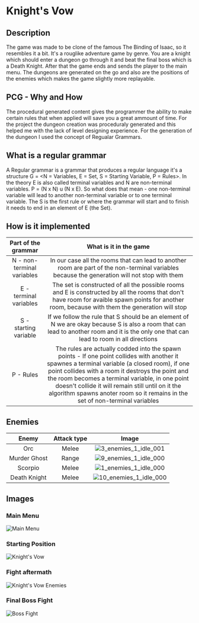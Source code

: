 # Knight's Vow

## Description
The game was made to be clone of the famous The Binding of Isaac, so it resembles it a bit. It's a rouglike adventure game by genre. You are a knight which should enter a dungeon go through it and beat the final boss which is a Death Knight. After that the game ends and sends the player to the main menu. The dungeons are generated on the go and also are the positions of the enemies which makes the game slightly more replayable.

## PCG - Why and How
The procedural generated content gives the programmer the ability to make certain rules that when applied will save you a great ammount of time. For the project the dungeon creation was proceduraly generated and this helped me with the lack of level designing experience. For the generation of the dungeon I used the concept of Regualar Grammars.

## What is a regular grammar
A Regular grammar is a grammar that produces a regular language it's a structure G = <N = Variables, E = Set, S = Starting Variable, P = Rules>. In the theory E is also called terminal variables and N are non-terminal variables. P = (N x N) u (N x E). So what does that mean - one non-terminal variable will lead to another non-terminal variable or to one terminal variable. The S is the first rule or where the grammar will start and to finish it needs to end in an element of E (the Set).

## How is it implemented
| Part of the grammar | What is it in the game |
| :-: | :-: |
| N - non-terminal variables | In our case all the rooms that can lead to another room are part of the non-terminal variables because the generation will not stop with them |
| E - terminal variables | The set is constructed of all the possible rooms and E is constructed by all the rooms that don't have room for avaible spawn points for another room, because with them the generation will stop |
| S - starting variable | If we follow the rule that S should be an element of N we are okay because S is also a room that can lead to another room and it is the only one that can lead to room in all directions |
| P - Rules | The rules are actually codded into the spawn points - If one point collides with another it spawnes a terminal variable (a closed room), if one point collides with a room it destroys the point and the room becomes a terminal variable, in one point doesn't collide it will remain still until on it the algorithm spawns anoter room so it remains in the set of non-terminal variables |

## Enemies
| Enemy | Attack type | Image |
| :-: | :-: | :-: |
| Orc | Melee | ![3_enemies_1_idle_001](https://user-images.githubusercontent.com/25185815/132091495-7298a218-836e-4d79-80cb-823fc3408e66.png) |
| Murder Ghost | Range | ![9_enemies_1_idle_000](https://user-images.githubusercontent.com/25185815/132091520-c28e6b3b-a0bf-48b6-a734-64ec3cc8e4d0.png) |
| Scorpio | Melee | ![1_enemies_1_idle_000](https://user-images.githubusercontent.com/25185815/132091556-f0d16ef5-fc18-4461-b01b-bdb90e64611a.png) |
| Death Knight | Melee | ![10_enemies_1_idle_000](https://user-images.githubusercontent.com/25185815/132091587-95ebe4c3-9cf8-424e-9972-7b714eda7d2d.png) |

## Images
### Main Menu
![Main Menu](https://user-images.githubusercontent.com/25185815/132091618-9caeaa43-102f-4091-986e-a08541a52f6f.PNG)
### Starting Position
![Knight's Vow](https://user-images.githubusercontent.com/25185815/132091632-0b3a5faf-7fbe-417b-ab62-2c3eeea548e4.PNG)
### Fight aftermath
![Knight's Vow Enemies](https://user-images.githubusercontent.com/25185815/132091640-a72a6b09-b65b-4215-a899-096e04a3b07f.PNG)
### Final Boss Fight
![Boss Fight](https://user-images.githubusercontent.com/25185815/132091648-daa59025-0aaa-4793-8824-14432fe404d4.PNG)

